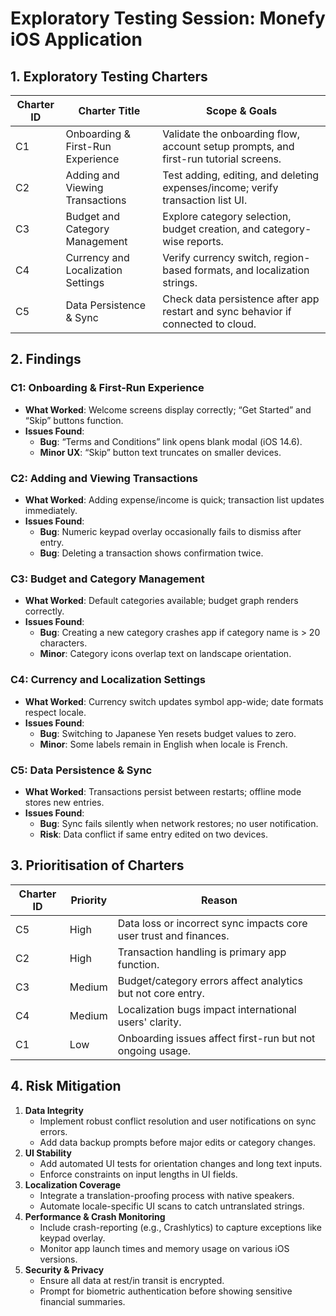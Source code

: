 # Exploratory Testing Session: Monefy iOS Application

## 1. Exploratory Testing Charters

| Charter ID | Charter Title                       | Scope & Goals                                                                      |
|------------|--------------------------------------|------------------------------------------------------------------------------------|
| C1         | Onboarding & First-Run Experience   | Validate the onboarding flow, account setup prompts, and first-run tutorial screens.|
| C2         | Adding and Viewing Transactions     | Test adding, editing, and deleting expenses/income; verify transaction list UI.     |
| C3         | Budget and Category Management      | Explore category selection, budget creation, and category-wise reports.             |
| C4         | Currency and Localization Settings  | Verify currency switch, region-based formats, and localization strings.             |
| C5         | Data Persistence & Sync             | Check data persistence after app restart and sync behavior if connected to cloud.   |

## 2. Findings

### C1: Onboarding & First-Run Experience
- **What Worked**: Welcome screens display correctly; “Get Started” and “Skip” buttons function.
- **Issues Found**:
  - **Bug**: “Terms and Conditions” link opens blank modal (iOS 14.6).  
  - **Minor UX**: “Skip” button text truncates on smaller devices.
  
### C2: Adding and Viewing Transactions
- **What Worked**: Adding expense/income is quick; transaction list updates immediately.
- **Issues Found**:
  - **Bug**: Numeric keypad overlay occasionally fails to dismiss after entry.
  - **Bug**: Deleting a transaction shows confirmation twice.

### C3: Budget and Category Management
- **What Worked**: Default categories available; budget graph renders correctly.
- **Issues Found**:
  - **Bug**: Creating a new category crashes app if category name is > 20 characters.
  - **Minor**: Category icons overlap text on landscape orientation.

### C4: Currency and Localization Settings
- **What Worked**: Currency switch updates symbol app-wide; date formats respect locale.
- **Issues Found**:
  - **Bug**: Switching to Japanese Yen resets budget values to zero.
  - **Minor**: Some labels remain in English when locale is French.

### C5: Data Persistence & Sync
- **What Worked**: Transactions persist between restarts; offline mode stores new entries.
- **Issues Found**:
  - **Bug**: Sync fails silently when network restores; no user notification.
  - **Risk**: Data conflict if same entry edited on two devices.

## 3. Prioritisation of Charters

| Charter ID | Priority | Reason                                                           |
|------------|----------|------------------------------------------------------------------|
| C5         | High     | Data loss or incorrect sync impacts core user trust and finances.|
| C2         | High     | Transaction handling is primary app function.                    |
| C3         | Medium   | Budget/category errors affect analytics but not core entry.      |
| C4         | Medium   | Localization bugs impact international users' clarity.           |
| C1         | Low      | Onboarding issues affect first-run but not ongoing usage.        |

## 4. Risk Mitigation

1. **Data Integrity**  
   - Implement robust conflict resolution and user notifications on sync errors.  
   - Add data backup prompts before major edits or category changes.
2. **UI Stability**  
   - Add automated UI tests for orientation changes and long text inputs.  
   - Enforce constraints on input lengths in UI fields.
3. **Localization Coverage**  
   - Integrate a translation-proofing process with native speakers.  
   - Automate locale-specific UI scans to catch untranslated strings.
4. **Performance & Crash Monitoring**  
   - Include crash-reporting (e.g., Crashlytics) to capture exceptions like keypad overlay.  
   - Monitor app launch times and memory usage on various iOS versions.
5. **Security & Privacy**  
   - Ensure all data at rest/in transit is encrypted.  
   - Prompt for biometric authentication before showing sensitive financial summaries.
